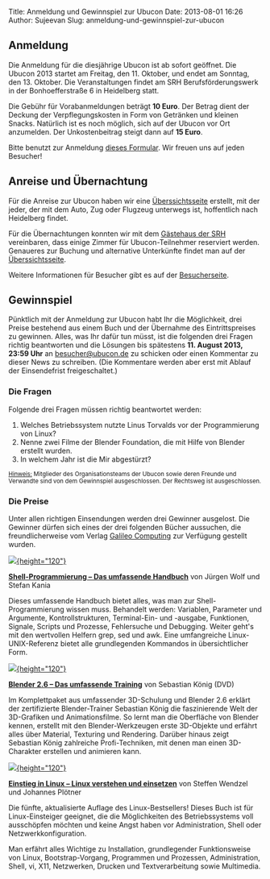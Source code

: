Title: Anmeldung und Gewinnspiel zur Ubucon
Date: 2013-08-01 16:26
Author: Sujeevan
Slug: anmeldung-und-gewinnspiel-zur-ubucon

Anmeldung
---------


Die Anmeldung für die diesjährige Ubucon ist ab sofort geöffnet. Die
Ubucon 2013 startet am Freitag, den 11. Oktober, und endet am Sonntag,
den 13. Oktober. Die Veranstaltungen findet am SRH Berufsförderungswerk
in der Bonhoefferstraße 6 in Heidelberg statt.


Die Gebühr für Vorabanmeldungen beträgt **10 Euro**. Der Betrag dient
der Deckung der Verpflegungskosten in Form von Getränken und kleinen
Snacks. Natürlich ist es noch möglich, sich auf der Ubucon vor Ort
anzumelden. Der Unkostenbeitrag steigt dann auf **15 Euro**.


Bitte benutzt zur Anmeldung [dieses Formular](/2013/anmeldung). Wir
freuen uns auf jeden Besucher!


Anreise und Übernachtung
------------------------


Für die Anreise zur Ubucon haben wir eine
[Überssichtsseite](/2013/anreise) erstellt, mit der jeder, der mit dem
Auto, Zug oder Flugzeug unterwegs ist, hoffentlich nach Heidelberg
findet.


Für die Übernachtungen konnten wir mit dem [Gästehaus der
SRH](http://seminarzentrum.srh.de/de/seminarzentrum/165.html)
vereinbaren, dass einige Zimmer für Ubucon-Teilnehmer reserviert werden.
Genaueres zur Buchung und alternative Unterkünfte findet man auf der
[Überssichtsseite](/2013/unterkunft).


Weitere Informationen für Besucher gibt es auf der
[Besucherseite](/2013/besucher).


Gewinnspiel
-----------


Pünktlich mit der Anmeldung zur Ubucon habt Ihr die Möglichkeit, drei
Preise bestehend aus einem Buch und der Übernahme des Eintrittspreises
zu gewinnen. Alles, was Ihr dafür tun müsst, ist die folgenden drei
Fragen richtig beantworten und die Lösungen bis spätestens **11. August
2013, 23:59 Uhr** an <besucher@ubucon.de> zu schicken oder einen
Kommentar zu dieser News zu schreiben. (Die Kommentare werden aber erst
mit Ablauf der Einsendefrist freigeschaltet.)


### Die Fragen


Folgende drei Fragen müssen richtig beantwortet werden:


1.  Welches Betriebssystem nutzte Linus Torvalds vor der Programmierung
    von Linux?
2.  Nenne zwei Filme der Blender Foundation, die mit Hilfe von Blender
    erstellt wurden.
3.  In welchem Jahr ist die Mir abgestürzt?


<small><u>Hinweis:</u> Mitglieder des Organisationsteams der Ubucon
sowie deren Freunde und Verwandte sind von dem Gewinnspiel
ausgeschlossen. Der Rechtsweg ist ausgeschlossen.</small>


### Die Preise


Unter allen richtigen Einsendungen werden drei Gewinner ausgelost. Die
Gewinner dürfen sich eines der drei folgenden Bücher aussuchen, die
freundlicherweise vom Verlag [Galileo
Computing](http://galileocomputing.de/) zur Verfügung gestellt wurden.


[![]({filename}/files/shell.jpg){height="120"}]({filename}/files/shell.jpg)  

**[Shell-Programmierung – Das umfassende
Handbuch](http://www.galileocomputing.de/katalog/buecher/titel/gp/titelID-3345)**
von Jürgen Wolf und Stefan Kania


Dieses umfassende Handbuch bietet alles, was man zur
Shell-Programmierung wissen muss. Behandelt werden: Variablen, Parameter
und Argumente, Kontrollstrukturen, Terminal-Ein- und -ausgabe,
Funktionen, Signale, Scripts und Prozesse, Fehlersuche und Debugging.
Weiter geht's mit den wertvollen Helfern grep, sed und awk. Eine
umfangreiche Linux-UNIX-Referenz bietet alle grundlegenden Kommandos in
übersichtlicher Form.


[![]({filename}/files/blender.jpg){height="120"}]({filename}/files/blender.jpg)  

**[Blender 2.6 – Das umfassende
Training](http://www.galileodesign.de/katalog/buecher/titel/gp/titelID-3042)**
von Sebastian König (DVD)


Im Komplettpaket aus umfassender 3D-Schulung und Blender 2.6 erklärt der
zertifizierte Blender-Trainer Sebastian König die faszinierende Welt der
3D-Grafiken und Animationsfilme. So lernt man die Oberfläche von Blender
kennen, erstellt mit den Blender-Werkzeugen erste 3D-Objekte und erfährt
alles über Material, Texturing und Rendering. Darüber hinaus zeigt
Sebastian König zahlreiche Profi-Techniken, mit denen man einen
3D-Charakter erstellen und animieren kann.


[![]({filename}/files/einstieg-linux.jpg){height="120"}]({filename}/files/einstieg-linux.jpg)

**[Einstieg in Linux – Linux verstehen und
einsetzen](http://www.galileocomputing.de/katalog/buecher/titel/gp/titelID-3146)**
von Steffen Wendzel und Johannes Plötner


Die fünfte, aktualisierte Auflage des Linux-Bestsellers! Dieses Buch ist
für Linux-Einsteiger geeignet, die die Möglichkeiten des Betriebssystems
voll ausschöpfen möchten und keine Angst haben vor Administration, Shell
oder Netzwerkkonfiguration.  

Man erfährt alles Wichtige zu Installation, grundlegender Funktionsweise
von Linux, Bootstrap-Vorgang, Programmen und Prozessen, Administration,
Shell, vi, X11, Netzwerken, Drucken und Textverarbeitung sowie
Multimedia.
